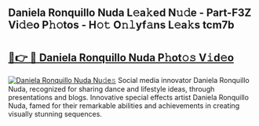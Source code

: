 ## Daniela Ronquillo Nuda L𝚎a𝚔ed N𝚞𝚍e - Part-F3Z Vi𝚍𝚎o P𝚑𝚘tos - H𝚘𝚝 O𝚗𝚕yf𝚊ns L𝚎a𝚔s tcm7b

# <h2><a href="http://kfb7hqc.oniu.top/?m=Daniela+Ronquillo+Nuda">🔗👉 🔴 Daniela Ronquillo Nuda P𝚑ot𝚘𝚜 V𝚒d𝚎o</a></h2>

[![Daniela Ronquillo Nuda Nu𝚍e𝚜](https://i.imgur.com/0qMVB7G.gif)](http://kfb7hqc.oniu.top/?m=Daniela+Ronquillo+Nuda)
Social media innovator Daniela Ronquillo Nuda, recognized for sharing dance and lifestyle ideas, through presentations and blogs. Innovative special effects artist Daniela Ronquillo Nuda, famed for their remarkable abilities and achievements in creating visually stunning sequences.  

